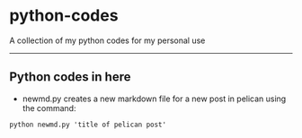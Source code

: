 # python-codes
A collection of my python codes for my personal use

-----------------------------------------------------
## Python codes in here
- newmd.py
creates a new markdown file for a new post in pelican using the command:
```
python newmd.py 'title of pelican post'
```
